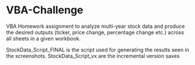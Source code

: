 # VBA-Challenge

VBA Homework assignment to analyze multi-year stock data and produce the desired outputs (ticker, price change, percentage change etc.)
across all sheets in a given workbook.

StockData_Script_FINAL is the script used for generating the results seen in the screenshots.
StockData_Script_vx are the incremental version saves 
